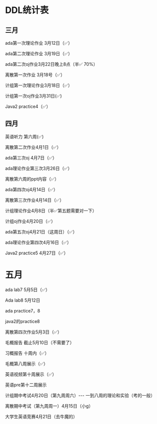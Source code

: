 # DDL统计表

## 三月

ada第一次理论作业 3月12日（✅）

ada第二次理论作业 3月19日（✅）

ada第二次oj作业3月22日晚上8点（半✅ 70%）

离散第一次作业 3月18号（✅）

计组第一次理论作业3月18日（✅）

计组第一次oj作业3月31日(✅)

Java2 practice4（✅）



## 四月

英语听力 第六周(✅)

离散第二次作业4月1日（✅）

ada第三次oj 4月7日（✅）

ada理论作业第三次3月26日（✅）



离散第六周的ppt内容（✅）

ada第四次oj4月14日（✅）

离散第三次作业4月14日（✅）

计组理论作业4月8日（半✅第五题需要对一下）

计组oj作业4月20日（✅）

ada第五次oj4月21日（这周日）（✅）

ada理论作业第四次4月16日（✅）

Java2 practice5 4月27日（✅）

# 五月

ada lab7 5月5日（✅）

Ada lab8 5月12日

ada practice7，8

java2的practice8

离散第四次作业5月3日（✅）

毛概报告 截止5月10日（不需要了）

习概报告 十周内（✅）





毛概第八周展示（✅）

英语视频第十周展示（✅）

英语pre第十二周展示

计组期中考试4月20日（第九周周六）---  一到八周的理论和实验（考的一般）

离散期中考试（第九周周一）4月15日（小g）

大学生英语竞赛4月21日（去牛魔的）
